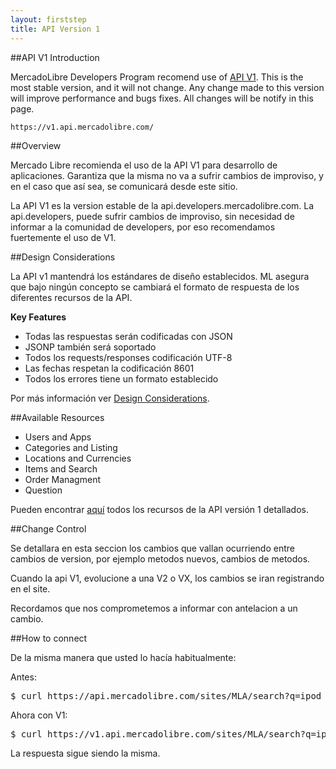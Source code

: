 ```yaml
---
layout: firststep
title: API Version 1
---
```



##API V1 Introduction

MercadoLibre Developers Program recomend use of [API V1](). This is the most stable version, and it will not change. Any change made to this version will improve performance and bugs fixes. All changes will be notify in this page.  

<pre><code>https://v1.api.mercadolibre.com/</code></pre>

##Overview

Mercado Libre recomienda el uso de la API V1 para desarrollo de aplicaciones. Garantiza que la misma no va a sufrir cambios de improviso, y en el caso que así sea, se comunicará desde este sitio.

La API V1 es la version estable de la api.developers.mercadolibre.com. La api.developers, puede sufrir cambios de improviso, sin necesidad de informar a la comunidad de developers, por eso recomendamos fuertemente el uso de V1.


##Design Considerations

La API v1 mantendrá los estándares de diseño establecidos. ML asegura que bajo ningún concepto se cambiará el formato de respuesta de los diferentes recursos de la API.


__Key Features__

<ul class="ch-list parameters">
	<li>Todas las respuestas serán codificadas con JSON</li>
	<li>JSONP también será soportado</li>
	<li>Todos los requests/responses codificación UTF-8</li>
	<li>Las fechas respetan la codificación 8601</li>
	<li>Todos los errores tiene un formato establecido</li>
</ul>

Por más información ver [Design Considerations](/design-considerations/).


##Available Resources

<ul class="ch-list parameters">
	<li>Users and Apps</li>
	<li>Categories and Listing</li>
	<li>Locations and Currencies</li>
	<li>Items and Search</li>
	<li>Order Managment</li>
	<li>Question</li>
</ul>

Pueden encontrar [aquí](/API-directory/) todos los recursos de la API versión 1 detallados.


##Change Control

Se detallara en esta seccion los cambios que vallan ocurriendo entre cambios de version, por ejemplo metodos nuevos, cambios de metodos.

Cuando la api V1, evolucione a una V2 o VX, los cambios se iran registrando en el site.

Recordamos que nos comprometemos a informar con antelacion a un cambio.


##How to connect

De la misma manera que usted lo hacía habitualmente:

Antes: 

<pre class="terminal">$ curl https://api.mercadolibre.com/sites/MLA/search?q=ipod</pre>


Ahora con V1: 

<pre class="terminal">$ curl https://v1.api.mercadolibre.com/sites/MLA/search?q=ipod</pre>


La respuesta sigue siendo la misma.


